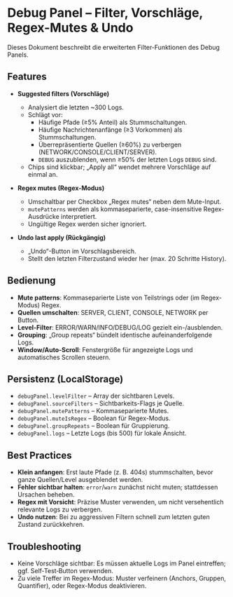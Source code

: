 # Debug Panel – Filter, Vorschläge, Regex-Mutes & Undo

Dieses Dokument beschreibt die erweiterten Filter-Funktionen des Debug Panels.

## Features

- **Suggested filters (Vorschläge)**
  - Analysiert die letzten ~300 Logs.
  - Schlägt vor:
    - Häufige Pfade (≥5% Anteil) als Stummschaltungen.
    - Häufige Nachrichtenanfänge (≥3 Vorkommen) als Stummschaltungen.
    - Überrepräsentierte Quellen (≥60%) zu verbergen (NETWORK/CONSOLE/CLIENT/SERVER).
    - `DEBUG` auszublenden, wenn ≥50% der letzten Logs `DEBUG` sind.
  - Chips sind klickbar; „Apply all“ wendet mehrere Vorschläge auf einmal an.

- **Regex mutes (Regex-Modus)**
  - Umschaltbar per Checkbox „Regex mutes“ neben dem Mute-Input.
  - `mutePatterns` werden als kommaseparierte, case-insensitive Regex-Ausdrücke interpretiert.
  - Ungültige Regex werden sicher ignoriert.

- **Undo last apply (Rückgängig)**
  - „Undo“-Button im Vorschlagsbereich.
  - Stellt den letzten Filterzustand wieder her (max. 20 Schritte History).

## Bedienung

- **Mute patterns**: Kommaseparierte Liste von Teilstrings oder (im Regex-Modus) Regex.
- **Quellen umschalten**: SERVER, CLIENT, CONSOLE, NETWORK per Button.
- **Level-Filter**: ERROR/WARN/INFO/DEBUG/LOG gezielt ein-/ausblenden.
- **Grouping**: „Group repeats“ bündelt identische aufeinanderfolgende Logs.
- **Window/Auto-Scroll**: Fenstergröße für angezeigte Logs und automatisches Scrollen steuern.

## Persistenz (LocalStorage)

- `debugPanel.levelFilter` – Array der sichtbaren Levels.
- `debugPanel.sourceFilters` – Sichtbarkeits-Flags je Quelle.
- `debugPanel.mutePatterns` – Kommaseparierte Mutes.
- `debugPanel.muteIsRegex` – Boolean für Regex-Modus.
- `debugPanel.groupRepeats` – Boolean für Gruppierung.
- `debugPanel.logs` – Letzte Logs (bis 500) für lokale Ansicht.

## Best Practices

- **Klein anfangen**: Erst laute Pfade (z. B. 404s) stummschalten, bevor ganze Quellen/Level ausgeblendet werden.
- **Fehler sichtbar halten**: `error`/`warn` zunächst nicht muten; stattdessen Ursachen beheben.
- **Regex mit Vorsicht**: Präzise Muster verwenden, um nicht versehentlich relevante Logs zu verbergen.
- **Undo nutzen**: Bei zu aggressiven Filtern schnell zum letzten guten Zustand zurückkehren.

## Troubleshooting

- Keine Vorschläge sichtbar: Es müssen aktuelle Logs im Panel eintreffen; ggf. Self‑Test‑Button verwenden.
- Zu viele Treffer im Regex-Modus: Muster verfeinern (Anchors, Gruppen, Quantifier), oder Regex-Modus deaktivieren.
